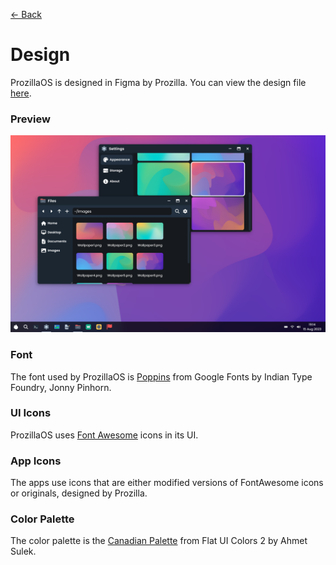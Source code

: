 [← Back](../README.md)

# Design

ProzillaOS is designed in Figma by Prozilla. You can view the design file [here](https://www.figma.com/file/bEE5RyWgV0QILcXpZWEk2r/ProzillaOS?type=design&node-id=0%3A1&mode=design&t=7KR1tKCp9H5cK3hf-1).

### Preview

<img src="../../public/media/screenshots/screenshot-files-settings-taskbar-desktop.png" alt="Screenshot of ProzillaOS"/>

### Font

The font used by ProzillaOS is [Poppins](https://fonts.google.com/specimen/Poppins) from Google Fonts by  Indian Type Foundry, Jonny Pinhorn.

### UI Icons

ProzillaOS uses [Font Awesome](https://fontawesome.com/) icons in its UI.

### App Icons

The apps use icons that are either modified versions of FontAwesome icons or originals, designed by Prozilla.

### Color Palette

The color palette is the [Canadian Palette](https://flatuicolors.com/palette/ca) from Flat UI Colors 2 by Ahmet Sulek.
